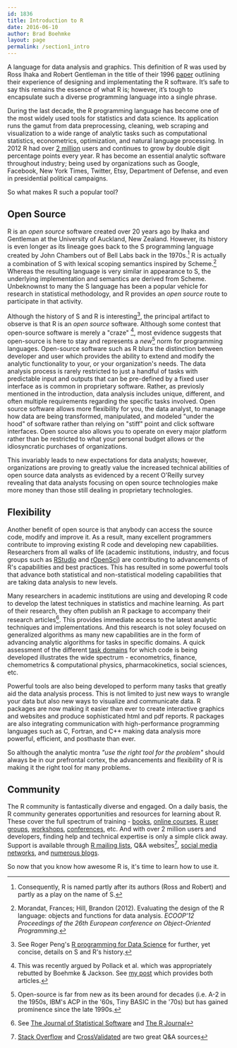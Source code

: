 ```yaml
---
id: 1836
title: Introduction to R
date: 2016-06-10
author: Brad Boehmke
layout: page
permalink: /section1_intro
---
```


A language for data analysis and graphics. This definition of R was used by Ross Ihaka and Robert Gentleman in the title of their 1996 [paper](https://www.stat.auckland.ac.nz/~ihaka/downloads/R-paper.pdf) outlining their experience of designing and implementating the R software. It’s safe to say this remains the essence of what R is; however, it’s tough to encapsulate such a diverse programming language into a single phrase.

During the last decade, the R programming language has become one of the most widely used tools for statistics and data science. Its application runs the gamut from data preprocessing, cleaning, web scraping and visualization to a wide range of analytic tasks such as computational statistics, econometrics, optimization, and natural language processing. In 2012 R had over [2 million](http://www.oracle.com/us/corporate/press/1515738) users and continues to grow by double digit percentage points every year. R has become an essential analytic software throughout industry; being used by organizations such as Google, Facebook, New York Times, Twitter, Etsy, Department of Defense, and even in presidential political campaigns.

So what makes R such a popular tool?

## Open Source
R is an *open source* software created over 20 years ago by Ihaka and Gentleman at the University of Auckland, New Zealand. However, its history is even longer as its lineage goes back to the S programming language created by John Chambers out of Bell Labs back in the 1970s.[^naming] R is actually a combination of S with lexical scoping semantics inspired by Scheme.[^morandat] Whereas the resulting language is very similar in appearance to S, the underlying implementation and semantics are derived from Scheme. Unbeknownst to many the S language has been a popular vehicle for research in statistical methodology, and R provides an *open source* route to participate in that activity.

Although the history of S and R is interesting[^peng], the principal artifact to observe is that R is an *open source* software. Although some contest that open-source software is merely a "craze" [^ORMS], most evidence suggests that open-source is here to stay and represents a *new*[^newness] norm for programming languages. Open-source software such as R blurs the distinction between developer and user which provides the ability to extend and modify the analytic functionality to your, or your organization's needs. The data analysis process is rarely restricted to just a handful of tasks with predictable input and outputs that can be pre-defined by a fixed user interface as is common in proprietary software. Rather, as previosly mentioned in the introduction, data analysis includes unique, different, and often multiple requirements regarding the specific tasks involved.  Open source software allows more flexibility for you, the data analyst, to manage how data are being transformed, manipulated, and modeled "under the hood" of software rather than relying on "stiff" point and click software interfaces. Open source also allows you to operate on every major platform rather than be restricted to what your personal budget allows or the idiosyncratic purchases of organizations.

This invariably leads to new expectations for data analysts; however, organizations are proving to greatly value the increased technical abilities of open source data analysts as evidenced by a recent O'Reilly survey revealing that data analysts focusing on open source technologies make more money than those still dealing in proprietary technologies.

## Flexibility
Another benefit of open source is that anybody can access the source code, modify and improve it.  As a result, many excellent programmers contribute to improving existing R code and developing new capabilities.  Researchers from all walks of life (academic institutions, industry, and focus groups such as [RStudio](https://www.rstudio.com) and [rOpenSci](https://ropensci.org/packages/)) are contributing to advancements of R's capabilities and best practices. This has resulted in some powerful tools that advance both statistical and non-statistical modeling capabilities that are taking data analysis to new levels.

Many researchers in academic institutions are using and developing R code to develop the latest techniques in statistics and machine learning. As part of their research, they often publish an R package to accompany their research articles[^r_journals]. This provides immediate access to the latest analytic techniques and implementations. And this research is not soley focused on generalized algorithms as many new capabilities are in the form of advancing analytic algorithms for tasks in specific domains. A quick assessment of the different [task domains](https://cran.r-project.org/web/views/) for which code is being developed illustrates the wide spectrum - econometrics, finance, chemometrics & computational physics, pharmacokinetics, social sciences, etc.

Powerful tools are also being developed to perform many tasks that greatly aid the data analysis process. This is not limited to just new ways to wrangle your data but also new ways to visualize and communicate data. R packages are now making it easier than ever to create interactive graphics and websites and produce sophisticated html and pdf reports. R packages are also integrating communication with high-performance programming languages such as C, Fortran, and C++ making data analysis more powerful, efficient, and posthaste than ever. 

So although the analytic montra *"use the right tool for the problem"* should always be in our prefrontal cortex, the advancements and flexibility of R is making it the right tool for many problems.

## Community
The R community is fantastically diverse and engaged. On a daily basis, the R community generates opportunities and resources for learning about R.  These cover the full spectrum of training - [books](http://www.amazon.com/s/ref=nb_sb_noss_2?url=search-alias%3Daps&field-keywords=r+programming), [online courses](https://www.coursera.org/specializations/jhu-data-science), [R user groups](http://blog.revolutionanalytics.com/local-r-groups.html), [workshops](https://www.rstudio.com/resources/training/workshops), [conferences](https://www.r-project.org/conferences.html), etc. And with over 2 million users and developers, finding help and technical expertise is only a simple click away. Support is available through [R mailing lists](https://www.r-project.org/mail.html), Q&A websites[^r_QA], [social media networks](www.twitter.com/search/rstats), and [numerous blogs](http://www.r-bloggers.com/). 


So now that you know how awesome R is, it's time to learn how to use it.




[^naming]: Consequently, R is named partly after its authors (Ross and Robert) and partly as a play on the name of S.
[^morandat]: Morandat, Frances; Hill, Brandon (2012). Evaluating the design of the R language: objects and functions for data analysis. *ECOOP'12 Proceedings of the 26th European conference on Object-Oriented Programming.*
[^peng]: See Roger Peng's [R programming for Data Science](https://leanpub.com/rprogramming) for further, yet concise, details on S and R's history.
[^ORMS]: This was recently argued by Pollack et al. which was appropriately rebutted by Boehmke & Jackson. See [my post](http://bradleyboehmke.github.io/2016/02/just-another-open-source-software-debate.html) which provides both articles.
[^newness]: Open-source is far from new as its been around for decades (i.e. A-2 in the 1950s, IBM's ACP in the '60s, Tiny BASIC in the '70s) but has gained prominence since the late 1990s.
[^r_journals]: See [The Journal of Statistical Software](http://www.jstatsoft.org/) and [The R Journal](http://journal.r-project.org/)
[^r_QA]: [Stack Overflow](www.stackoverflow.com/questions/tagged/r) and [CrossValidated](http://stats.stackexchange.com/questions/tagged/r) are two great Q&A sources
